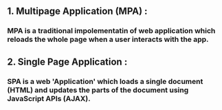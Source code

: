 ## 1. Multipage Application (MPA) :
### MPA is a traditional impolementatin of web application which reloads the whole page when a user interacts with the app.


## 2. Single Page Application :
### SPA is a web 'Application' which loads a single document (HTML) and updates the parts of the document using JavaScript APIs (AJAX).

